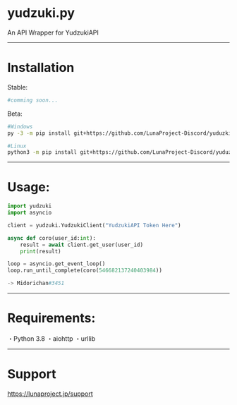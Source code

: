 # yudzuki.py

An API Wrapper for YudzukiAPI

***
Installation
====
Stable:
```bash
#comming soon...
```

Beta:
```bash
#Windows
py -3 -m pip install git+https://github.com/LunaProject-Discord/yuduzki.py

#Linux
python3 -m pip install git+https://github.com/LunaProject-Discord/yuduzki.py
```

***
Usage:
====
```python
import yudzuki
import asyncio

client = yudzuki.YudzukiClient("YudzukiAPI Token Here")

async def coro(user_id:int):
    result = await client.get_user(user_id)
    print(result)

loop = asyncio.get_event_loop()
loop.run_until_complete(coro(546682137240403984))

-> Midorichan#3451
```

***
Requirements:
====
・Python 3.8
・aiohttp
・urllib

***
Support
====
https://lunaproject.jp/support
